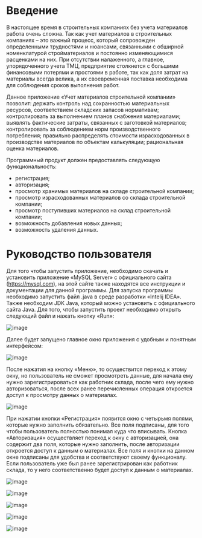 # Введение
В настоящее время в строительных компаниях без учета материалов работа очень сложна. Так как учет материалов в строительных компаниях – это важный процесс, который сопровожден определенными трудностями и нюансами, связанными с обширной номенклатурой стройматериалов и постоянно изменяющимися расценками на них. При отсутствии налаженного, а главное, упорядоченного учета ТМЦ, предприятие столкнется с большими финансовыми потерями и простоями в работе, так как доля затрат на материалы всегда велика, а их своевременная поставка необходима для соблюдения сроков выполнения работ.

Данное приложение «Учет материалов строительной компании» позволит: держать контроль над сохранностью материальных ресурсов, соответствием складских запасов нормативам; контролировать за выполнением планов снабжения материалами; выявлять фактические затраты, связанных с заготовкой материалов; контролировать за соблюдением норм производственного потребления; правильно распределять стоимости израсходованных в производстве материалов по объектам калькуляции; рациональная оценка материалов.

Программный продукт должен предоставлять следующую функциональность:
- регистрация;
- авторизация;
- просмотр хранимых материалов на складе строительной компании;
- просмотр израсходованных материалов со склада строительной компании;
- просмотр поступивших материалов на склад строительной компании;
- возможность добавления новых данных;
- возможность удаления данных.

# Руководство пользователя
Для того чтобы запустить приложение, необходимо скачать и установить приложение «MySQL Server» с официального сайта (https://mysql.com), на этой сайте также находятся все инструкции и документации для данной программы.
Для запуска программы необходимо запустить файл .java в среде разработки «Intelij IDEA». Также необходим JDK Java, который можно установить с официального сайта Java.
Для того, чтобы запустить проект необходимо открыть следующий файл и нажать кнопку «Run»:
 
![image](https://user-images.githubusercontent.com/77583940/176229143-9e3712a7-7922-4af1-8391-0abaede64f43.png)

Далее будет запущено главное окно приложения с удобным и понятным интерфейсом:
 
![image](https://user-images.githubusercontent.com/77583940/176229211-01215b80-63e7-4ca9-95bb-47e7483db898.png)

После нажатия на кнопку «Меню», то осуществится переход к этому окну, но пользователь не сможет просмотреть данные, для начала ему нужно зарегистрироваться как работник склада, после чего ему нужно авторизоваться, после всех ранее перечисленных операция откроется доступ к просмотру данных о материалах.
 
![image](https://user-images.githubusercontent.com/77583940/176229252-ac3babbf-8f49-4fd5-b92e-af881a75e5bc.png)

При нажатии кнопки «Регистрация» появится окно с четырьмя полями, которые нужно заполнить обязательно. Все поля подписаны, для того чтобы пользователь полностью понимал куда что вписывать.
Кнопка «Авторизация» осуществляет переход к окну с авторизацией, она содержит два поля, которые нужно заполнить, после авторизации откроется доступ к данным о материалах. Все поля и кнопки на данном окне подписаны для удобства и соответствуют своему функционалу.
Если пользователь уже был ранее зарегистрирован как работник склада, то у него соответственно будет доступ к данным о материалах.

![image](https://user-images.githubusercontent.com/77583940/176229306-e2a66277-764a-4c7e-88e3-8d55e605f83a.png)

![image](https://user-images.githubusercontent.com/77583940/176229329-8360e997-dec2-43d8-aa8d-a28d60fbd35e.png)

![image](https://user-images.githubusercontent.com/77583940/176229402-12ac4bc2-6030-4e5d-9a27-c1aa60b574c1.png)

![image](https://user-images.githubusercontent.com/77583940/176229440-f926a188-ac13-42f2-b473-60817c983a18.png)

![image](https://user-images.githubusercontent.com/77583940/176229471-52c70b39-e78d-4975-a07d-bc7880d1124f.png)
